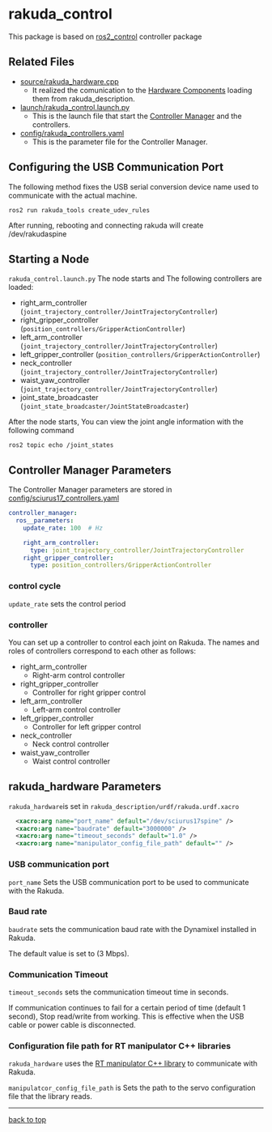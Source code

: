 # rakuda_control

This package is based on [ros2_control](https://github.com/ros-controls/ros2_control) controller package

## Related Files

- [source/rakuda_hardware.cpp](./source/rakuda_hardware.cpp)
  - It realized the comunication to the [Hardware Components](https://control.ros.org/master/doc/getting_started/getting_started.html#hardware-components) loading them from rakuda_description.
- [launch/rakuda_control.launch.py](./launch/rakuda_control.launch.py)
  - This is the launch file that start the [Controller Manager](https://control.ros.org/master/doc/getting_started/getting_started.html#controller-manager) and the controllers.
- [config/rakuda_controllers.yaml](./config/rakuda_controllers.yaml)
  - This is the parameter file for the Controller Manager.


## Configuring the USB Communication Port
The following method fixes the USB serial conversion device name used to communicate with the actual machine.

```
ros2 run rakuda_tools create_udev_rules
```
After running, rebooting and connecting rakuda will create /dev/rakudaspine


## Starting a Node

`rakuda_control.launch.py`
 The node starts and The following controllers are loaded:

- right_arm_controller (`joint_trajectory_controller/JointTrajectoryController`)
- right_gripper_controller (`position_controllers/GripperActionController`)
- left_arm_controller (`joint_trajectory_controller/JointTrajectoryController`)
- left_gripper_controller (`position_controllers/GripperActionController`)
- neck_controller (`joint_trajectory_controller/JointTrajectoryController`)
- waist_yaw_controller (`joint_trajectory_controller/JointTrajectoryController`)
- joint_state_broadcaster (`joint_state_broadcaster/JointStateBroadcaster`)

After the node starts, You can view the joint angle information with the following command

```
ros2 topic echo /joint_states
```



## Controller Manager Parameters

The Controller Manager parameters are stored in
[config/sciurus17_controllers.yaml](./config/sciurus17_controllers.yaml)


```yaml
controller_manager:
  ros__parameters:
    update_rate: 100  # Hz

    right_arm_controller:
      type: joint_trajectory_controller/JointTrajectoryController
    right_gripper_controller:
      type: position_controllers/GripperActionController
```

### control cycle

`update_rate` sets the control period


### controller

You can set up a controller to control each joint on Rakuda. The names and roles of controllers correspond to each other as follows:

- right_arm_controller
  - Right-arm control controller
- right_gripper_controller
  - Controller for right gripper control
- left_arm_controller
  - Left-arm control controller
- left_gripper_controller
  - Controller for left gripper control
- neck_controller
  - Neck control controller
- waist_yaw_controller
  - Waist control controller

## rakuda_hardware Parameters
`rakuda_hardware`is set in `rakuda_description/urdf/rakuda.urdf.xacro`


```xml
  <xacro:arg name="port_name" default="/dev/sciurus17spine" />
  <xacro:arg name="baudrate" default="3000000" />
  <xacro:arg name="timeout_seconds" default="1.0" />
  <xacro:arg name="manipulator_config_file_path" default="" />
```

### USB communication port

`port_name` Sets the USB communication port to be used to communicate with the Rakuda.

### Baud rate

`baudrate` sets the communication baud rate with the Dynamixel installed in Rakuda.

The default value is set to (3 Mbps).

### Communication Timeout

`timeout_seconds` sets the communication timeout time in seconds.

If communication continues to fail for a certain period of time (default 1 second), Stop read/write from working. This is effective when the USB cable or power cable is disconnected.

### Configuration file path for RT manipulator C++ libraries

`rakuda_hardware` uses the 
[RT manipulator C++ library](https://github.com/rt-net/rt_manipulators_cpp) to communicate with Rakuda.

`manipulatcor_config_file_path` is Sets the path to the servo configuration file that the library reads.

---

[back to top](#rakuda_control)
